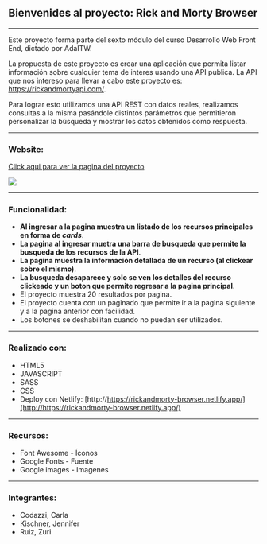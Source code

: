## Bienvenides al proyecto: Rick and Morty Browser

------------


Este proyecto forma parte del sexto módulo del curso Desarrollo Web Front End, dictado por AdaITW.

La propuesta de este proyecto es crear una aplicación que permita listar información sobre cualquier tema de interes usando una API publica. La API que nos intereso para llevar a cabo este proyecto es: https://rickandmortyapi.com/. 

Para lograr esto utilizamos una API REST con datos reales, realizamos consultas a la misma pasándole distintos parámetros que permitieron personalizar la búsqueda y mostrar los datos obtenidos como respuesta.


------------
### Website:

[Click aqui para ver la pagina del proyecto](https://rickandmorty-browser.netlify.app/ "Click aqui para ver la pagina del proyecto")


![](https://p4.wallpaperbetter.com/wallpaper/441/548/891/rick-and-morty-car-rainbow-wallpaper-preview.jpg)

------------


### Funcionalidad:


- **Al ingresar a la pagina muestra un listado de los recursos principales en forma de *cards***.
- **La pagina al ingresar muetra una barra de busqueda que permite la busqueda de los recursos de la API**.
- **La pagina muestra la información detallada de un recurso (al clickear sobre el mismo)**.
- **La busqueda desaparece y solo se ven los detalles del recurso clickeado y un boton que permite regresar a la pagina principal**.
- El proyecto muestra 20 resultados por pagina.
- El proyecto cuenta con un paginado que permite ir a la pagina siguiente y a la pagina anterior con facilidad.
- Los botones se deshabilitan cuando no puedan ser utilizados.

------------


### Realizado con:



- HTML5
- JAVASCRIPT
- SASS
- CSS
- Deploy con Netlify: [http://https://rickandmorty-browser.netlify.app/](http://https://rickandmorty-browser.netlify.app/)


------------
### Recursos:

- Font Awesome - Íconos
- Google Fonts - Fuente
- Google images - Imagenes

------------


### Integrantes:
- Codazzi, Carla
- Kischner, Jennifer
- Ruiz, Zuri

